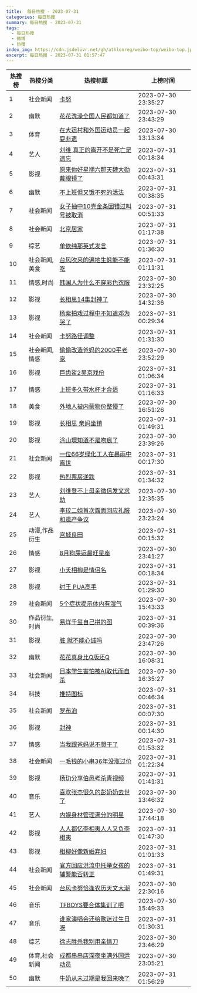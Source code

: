 ```yaml
---
title:  每日热搜 - 2023-07-31
categories: 每日热搜
summary: 每日热搜 - 2023-07-31
tags:
  - 每日热搜
  - 微博
  - 热搜
index_img: https://cdn.jsdelivr.net/gh/athlonreg/weibo-top/weibo-top.jpeg
excerpt: 每日热搜 - 2023-07-31 01:57:47
---
```


| 热搜榜 | 热搜分类 | 热搜标题 | 上榜时间 |
| --- | --- | --- | --- |
| 1 | 社会新闻 | [卡努](https://s.weibo.com/weibo%3Fq%3D%2523%E5%8D%A1%E5%8A%AA%2523) | 2023-07-30 23:35:27 | 
| 2 | 幽默 | [花花洗澡全国人民都知道了](https://s.weibo.com/weibo%3Fq%3D%2523%E8%8A%B1%E8%8A%B1%E6%B4%97%E6%BE%A1%E5%85%A8%E5%9B%BD%E4%BA%BA%E6%B0%91%E9%83%BD%E7%9F%A5%E9%81%93%E4%BA%86%2523) | 2023-07-30 23:43:29 | 
| 3 | 体育 | [在大运村和外国运动员一起耍非遗](https://s.weibo.com/weibo%3Fq%3D%2523%E5%9C%A8%E5%A4%A7%E8%BF%90%E6%9D%91%E5%92%8C%E5%A4%96%E5%9B%BD%E8%BF%90%E5%8A%A8%E5%91%98%E4%B8%80%E8%B5%B7%E8%80%8D%E9%9D%9E%E9%81%97%2523) | 2023-07-30 13:13:34 | 
| 4 | 艺人 | [刘维 真正的离开不是死亡是遗忘](https://s.weibo.com/weibo%3Fq%3D%2523%E5%88%98%E7%BB%B4%20%E7%9C%9F%E6%AD%A3%E7%9A%84%E7%A6%BB%E5%BC%80%E4%B8%8D%E6%98%AF%E6%AD%BB%E4%BA%A1%E6%98%AF%E9%81%97%E5%BF%98%2523) | 2023-07-31 00:18:34 | 
| 5 | 影视 | [原来你好星期六那天魏大勋戴眼镜了](https://s.weibo.com/weibo%3Fq%3D%2523%E5%8E%9F%E6%9D%A5%E4%BD%A0%E5%A5%BD%E6%98%9F%E6%9C%9F%E5%85%AD%E9%82%A3%E5%A4%A9%E9%AD%8F%E5%A4%A7%E5%8B%8B%E6%88%B4%E7%9C%BC%E9%95%9C%E4%BA%86%2523) | 2023-07-31 00:43:31 | 
| 6 | 幽默 | [不上班但又饿不死的活法](https://s.weibo.com/weibo%3Fq%3D%2523%E4%B8%8D%E4%B8%8A%E7%8F%AD%E4%BD%86%E5%8F%88%E9%A5%BF%E4%B8%8D%E6%AD%BB%E7%9A%84%E6%B4%BB%E6%B3%95%2523) | 2023-07-31 00:38:35 | 
| 7 | 社会新闻 | [女子抽中10克金条因错过叫号被取消](https://s.weibo.com/weibo%3Fq%3D%2523%E5%A5%B3%E5%AD%90%E6%8A%BD%E4%B8%AD10%E5%85%8B%E9%87%91%E6%9D%A1%E5%9B%A0%E9%94%99%E8%BF%87%E5%8F%AB%E5%8F%B7%E8%A2%AB%E5%8F%96%E6%B6%88%2523) | 2023-07-31 00:51:33 | 
| 8 | 社会新闻 | [北京居家](https://s.weibo.com/weibo%3Fq%3D%2523%E5%8C%97%E4%BA%AC%E5%B1%85%E5%AE%B6%2523) | 2023-07-31 01:17:38 | 
| 9 | 综艺 | [单依纯那英式发言](https://s.weibo.com/weibo%3Fq%3D%2523%E5%8D%95%E4%BE%9D%E7%BA%AF%E9%82%A3%E8%8B%B1%E5%BC%8F%E5%8F%91%E8%A8%80%2523) | 2023-07-31 01:36:30 | 
| 10 | 社会新闻,美食 | [台风吹来的遍地生蚝能不能吃](https://s.weibo.com/weibo%3Fq%3D%2523%E5%8F%B0%E9%A3%8E%E5%90%B9%E6%9D%A5%E7%9A%84%E9%81%8D%E5%9C%B0%E7%94%9F%E8%9A%9D%E8%83%BD%E4%B8%8D%E8%83%BD%E5%90%83%2523) | 2023-07-31 01:11:31 | 
| 11 | 情感,时尚 | [韩国人为什么不穿彩色衣服](https://s.weibo.com/weibo%3Fq%3D%2523%E9%9F%A9%E5%9B%BD%E4%BA%BA%E4%B8%BA%E4%BB%80%E4%B9%88%E4%B8%8D%E7%A9%BF%E5%BD%A9%E8%89%B2%E8%A1%A3%E6%9C%8D%2523) | 2023-07-30 23:32:25 | 
| 12 | 影视 | [长相思14集封神了](https://s.weibo.com/weibo%3Fq%3D%2523%E9%95%BF%E7%9B%B8%E6%80%9D14%E9%9B%86%E5%B0%81%E7%A5%9E%E4%BA%86%2523) | 2023-07-30 14:32:36 | 
| 13 | 影视 | [杨紫拍戏过程中不知道邓为哭了](https://s.weibo.com/weibo%3Fq%3D%2523%E6%9D%A8%E7%B4%AB%E6%8B%8D%E6%88%8F%E8%BF%87%E7%A8%8B%E4%B8%AD%E4%B8%8D%E7%9F%A5%E9%81%93%E9%82%93%E4%B8%BA%E5%93%AD%E4%BA%86%2523) | 2023-07-31 00:29:34 | 
| 14 | 社会新闻 | [卡努路径调整](https://s.weibo.com/weibo%3Fq%3D%2523%E5%8D%A1%E5%8A%AA%E8%B7%AF%E5%BE%84%E8%B0%83%E6%95%B4%2523) | 2023-07-31 01:31:30 | 
| 15 | 社会新闻,情感 | [偷偷改造爸妈的2000平老家](https://s.weibo.com/weibo%3Fq%3D%2523%E5%81%B7%E5%81%B7%E6%94%B9%E9%80%A0%E7%88%B8%E5%A6%88%E7%9A%842000%E5%B9%B3%E8%80%81%E5%AE%B6%2523) | 2023-07-30 23:52:29 | 
| 16 | 影视 | [巨齿鲨2吴京戏份](https://s.weibo.com/weibo%3Fq%3D%2523%E5%B7%A8%E9%BD%BF%E9%B2%A82%E5%90%B4%E4%BA%AC%E6%88%8F%E4%BB%BD%2523) | 2023-07-31 01:06:34 | 
| 17 | 情感 | [上班多久带水杯才合适](https://s.weibo.com/weibo%3Fq%3D%2523%E4%B8%8A%E7%8F%AD%E5%A4%9A%E4%B9%85%E5%B8%A6%E6%B0%B4%E6%9D%AF%E6%89%8D%E5%90%88%E9%80%82%2523) | 2023-07-31 01:16:33 | 
| 18 | 美食 | [外地人被内蒙物价整懵了](https://s.weibo.com/weibo%3Fq%3D%2523%E5%A4%96%E5%9C%B0%E4%BA%BA%E8%A2%AB%E5%86%85%E8%92%99%E7%89%A9%E4%BB%B7%E6%95%B4%E6%87%B5%E4%BA%86%2523) | 2023-07-30 16:51:26 | 
| 19 | 影视 | [长相思 亲妈坐镇](https://s.weibo.com/weibo%3Fq%3D%2523%E9%95%BF%E7%9B%B8%E6%80%9D%20%E4%BA%B2%E5%A6%88%E5%9D%90%E9%95%87%2523) | 2023-07-31 01:49:31 | 
| 20 | 影视 | [涂山璟知道不是吻痕了](https://s.weibo.com/weibo%3Fq%3D%2523%E6%B6%82%E5%B1%B1%E7%92%9F%E7%9F%A5%E9%81%93%E4%B8%8D%E6%98%AF%E5%90%BB%E7%97%95%E4%BA%86%2523) | 2023-07-30 23:39:26 | 
| 21 | 社会新闻 | [一位66岁绿化工人在暴雨中离世](https://s.weibo.com/weibo%3Fq%3D%2523%E4%B8%80%E4%BD%8D66%E5%B2%81%E7%BB%BF%E5%8C%96%E5%B7%A5%E4%BA%BA%E5%9C%A8%E6%9A%B4%E9%9B%A8%E4%B8%AD%E7%A6%BB%E4%B8%96%2523) | 2023-07-31 00:17:30 | 
| 22 | 影视 | [热烈票房逆跌](https://s.weibo.com/weibo%3Fq%3D%2523%E7%83%AD%E7%83%88%E7%A5%A8%E6%88%BF%E9%80%86%E8%B7%8C%2523) | 2023-07-31 01:34:32 | 
| 23 | 艺人 | [刘维登不上母亲微信发文求助](https://s.weibo.com/weibo%3Fq%3D%2523%E5%88%98%E7%BB%B4%E7%99%BB%E4%B8%8D%E4%B8%8A%E6%AF%8D%E4%BA%B2%E5%BE%AE%E4%BF%A1%E5%8F%91%E6%96%87%E6%B1%82%E5%8A%A9%2523) | 2023-07-30 12:35:35 | 
| 24 | 艺人 | [李玟二姐首次露面回应礼服和遗产争议](https://s.weibo.com/weibo%3Fq%3D%2523%E6%9D%8E%E7%8E%9F%E4%BA%8C%E5%A7%90%E9%A6%96%E6%AC%A1%E9%9C%B2%E9%9D%A2%E5%9B%9E%E5%BA%94%E7%A4%BC%E6%9C%8D%E5%92%8C%E9%81%97%E4%BA%A7%E4%BA%89%E8%AE%AE%2523) | 2023-07-30 23:23:24 | 
| 25 | 动漫,作品衍生 | [宫城良田](https://s.weibo.com/weibo%3Fq%3D%2523%E5%AE%AB%E5%9F%8E%E8%89%AF%E7%94%B0%2523) | 2023-07-31 00:15:32 | 
| 26 | 情感 | [8月狗屎运最旺星座](https://s.weibo.com/weibo%3Fq%3D%25238%E6%9C%88%E7%8B%97%E5%B1%8E%E8%BF%90%E6%9C%80%E6%97%BA%E6%98%9F%E5%BA%A7%2523) | 2023-07-30 23:41:27 | 
| 27 | 影视 | [小夭相柳是情侣名](https://s.weibo.com/weibo%3Fq%3D%2523%E5%B0%8F%E5%A4%AD%E7%9B%B8%E6%9F%B3%E6%98%AF%E6%83%85%E4%BE%A3%E5%90%8D%2523) | 2023-07-31 00:18:34 | 
| 28 | 影视 | [纣王 PUA高手](https://s.weibo.com/weibo%3Fq%3D%2523%E7%BA%A3%E7%8E%8B%20PUA%E9%AB%98%E6%89%8B%2523) | 2023-07-31 01:29:30 | 
| 29 | 社会新闻 | [5个症状提示体内有湿气](https://s.weibo.com/weibo%3Fq%3D%25235%E4%B8%AA%E7%97%87%E7%8A%B6%E6%8F%90%E7%A4%BA%E4%BD%93%E5%86%85%E6%9C%89%E6%B9%BF%E6%B0%94%2523) | 2023-07-30 15:43:33 | 
| 30 | 作品衍生,时尚 | [易烊千玺自己拼的图](https://s.weibo.com/weibo%3Fq%3D%2523%E6%98%93%E7%83%8A%E5%8D%83%E7%8E%BA%E8%87%AA%E5%B7%B1%E6%8B%BC%E7%9A%84%E5%9B%BE%2523) | 2023-07-31 00:39:36 | 
| 31 | 影视 | [脏 就不能心诚吗](https://s.weibo.com/weibo%3Fq%3D%2523%E8%84%8F%20%E5%B0%B1%E4%B8%8D%E8%83%BD%E5%BF%83%E8%AF%9A%E5%90%97%2523) | 2023-07-30 23:47:26 | 
| 32 | 幽默 | [花花真身比Q版还Q](https://s.weibo.com/weibo%3Fq%3D%2523%E8%8A%B1%E8%8A%B1%E7%9C%9F%E8%BA%AB%E6%AF%94Q%E7%89%88%E8%BF%98Q%2523) | 2023-07-30 16:08:31 | 
| 33 | 社会新闻 | [日本学生害怕被AI取代而自杀](https://s.weibo.com/weibo%3Fq%3D%2523%E6%97%A5%E6%9C%AC%E5%AD%A6%E7%94%9F%E5%AE%B3%E6%80%95%E8%A2%ABAI%E5%8F%96%E4%BB%A3%E8%80%8C%E8%87%AA%E6%9D%80%2523) | 2023-07-30 16:35:27 | 
| 34 | 科技 | [推特图标](https://s.weibo.com/weibo%3Fq%3D%2523%E6%8E%A8%E7%89%B9%E5%9B%BE%E6%A0%87%2523) | 2023-07-31 00:46:34 | 
| 35 | 社会新闻 | [罗布泊](https://s.weibo.com/weibo%3Fq%3D%2523%E7%BD%97%E5%B8%83%E6%B3%8A%2523) | 2023-07-31 00:07:30 | 
| 36 | 影视 | [封神](https://s.weibo.com/weibo%3Fq%3D%2523%E5%B0%81%E7%A5%9E%2523) | 2023-07-31 00:14:30 | 
| 37 | 情感 | [当我跟爸妈说不想干了](https://s.weibo.com/weibo%3Fq%3D%2523%E5%BD%93%E6%88%91%E8%B7%9F%E7%88%B8%E5%A6%88%E8%AF%B4%E4%B8%8D%E6%83%B3%E5%B9%B2%E4%BA%86%2523) | 2023-07-31 01:53:32 | 
| 38 | 社会新闻 | [一毛钱的小串36年没涨过价](https://s.weibo.com/weibo%3Fq%3D%2523%E4%B8%80%E6%AF%9B%E9%92%B1%E7%9A%84%E5%B0%8F%E4%B8%B236%E5%B9%B4%E6%B2%A1%E6%B6%A8%E8%BF%87%E4%BB%B7%2523) | 2023-07-31 01:22:34 | 
| 39 | 影视 | [杨玏分享伯邑考杀青视频](https://s.weibo.com/weibo%3Fq%3D%2523%E6%9D%A8%E7%8E%8F%E5%88%86%E4%BA%AB%E4%BC%AF%E9%82%91%E8%80%83%E6%9D%80%E9%9D%92%E8%A7%86%E9%A2%91%2523) | 2023-07-31 01:41:31 | 
| 40 | 音乐 | [喜欢张杰很久的彭奶奶去世了](https://s.weibo.com/weibo%3Fq%3D%2523%E5%96%9C%E6%AC%A2%E5%BC%A0%E6%9D%B0%E5%BE%88%E4%B9%85%E7%9A%84%E5%BD%AD%E5%A5%B6%E5%A5%B6%E5%8E%BB%E4%B8%96%E4%BA%86%2523) | 2023-07-30 13:46:32 | 
| 41 | 艺人 | [内娱身材管理满分的明星](https://s.weibo.com/weibo%3Fq%3D%2523%E5%86%85%E5%A8%B1%E8%BA%AB%E6%9D%90%E7%AE%A1%E7%90%86%E6%BB%A1%E5%88%86%E7%9A%84%E6%98%8E%E6%98%9F%2523) | 2023-07-30 17:44:18 | 
| 42 | 影视 | [人人都忆李相夷人人又负李相夷](https://s.weibo.com/weibo%3Fq%3D%2523%E4%BA%BA%E4%BA%BA%E9%83%BD%E5%BF%86%E6%9D%8E%E7%9B%B8%E5%A4%B7%E4%BA%BA%E4%BA%BA%E5%8F%88%E8%B4%9F%E6%9D%8E%E7%9B%B8%E5%A4%B7%2523) | 2023-07-31 01:47:30 | 
| 43 | 影视 | [相柳好像新婚弃妇](https://s.weibo.com/weibo%3Fq%3D%2523%E7%9B%B8%E6%9F%B3%E5%A5%BD%E5%83%8F%E6%96%B0%E5%A9%9A%E5%BC%83%E5%A6%87%2523) | 2023-07-31 01:01:33 | 
| 44 | 社会新闻 | [官方回应洪流中托举女孩的辅警能否转正](https://s.weibo.com/weibo%3Fq%3D%2523%E5%AE%98%E6%96%B9%E5%9B%9E%E5%BA%94%E6%B4%AA%E6%B5%81%E4%B8%AD%E6%89%98%E4%B8%BE%E5%A5%B3%E5%AD%A9%E7%9A%84%E8%BE%85%E8%AD%A6%E8%83%BD%E5%90%A6%E8%BD%AC%E6%AD%A3%2523) | 2023-07-31 01:49:31 | 
| 45 | 社会新闻 | [台风卡努恰逢农历天文大潮](https://s.weibo.com/weibo%3Fq%3D%2523%E5%8F%B0%E9%A3%8E%E5%8D%A1%E5%8A%AA%E6%81%B0%E9%80%A2%E5%86%9C%E5%8E%86%E5%A4%A9%E6%96%87%E5%A4%A7%E6%BD%AE%2523) | 2023-07-30 22:30:16 | 
| 46 | 音乐 | [TFBOYS要合体集训了吧](https://s.weibo.com/weibo%3Fq%3D%2523TFBOYS%E8%A6%81%E5%90%88%E4%BD%93%E9%9B%86%E8%AE%AD%E4%BA%86%E5%90%A7%2523) | 2023-07-30 15:49:33 | 
| 47 | 音乐 | [谁家演唱会还给歌迷过生日呀](https://s.weibo.com/weibo%3Fq%3D%2523%E8%B0%81%E5%AE%B6%E6%BC%94%E5%94%B1%E4%BC%9A%E8%BF%98%E7%BB%99%E6%AD%8C%E8%BF%B7%E8%BF%87%E7%94%9F%E6%97%A5%E5%91%80%2523) | 2023-07-31 01:30:31 | 
| 48 | 综艺 | [徐志胜杀我别用亲情刀](https://s.weibo.com/weibo%3Fq%3D%2523%E5%BE%90%E5%BF%97%E8%83%9C%E6%9D%80%E6%88%91%E5%88%AB%E7%94%A8%E4%BA%B2%E6%83%85%E5%88%80%2523) | 2023-07-30 23:46:29 | 
| 49 | 体育,社会新闻 | [成都串串店深夜坐满外国运动员](https://s.weibo.com/weibo%3Fq%3D%2523%E6%88%90%E9%83%BD%E4%B8%B2%E4%B8%B2%E5%BA%97%E6%B7%B1%E5%A4%9C%E5%9D%90%E6%BB%A1%E5%A4%96%E5%9B%BD%E8%BF%90%E5%8A%A8%E5%91%98%2523) | 2023-07-30 23:05:21 | 
| 50 | 幽默 | [牛奶从未过期是我回来晚了](https://s.weibo.com/weibo%3Fq%3D%2523%E7%89%9B%E5%A5%B6%E4%BB%8E%E6%9C%AA%E8%BF%87%E6%9C%9F%E6%98%AF%E6%88%91%E5%9B%9E%E6%9D%A5%E6%99%9A%E4%BA%86%2523) | 2023-07-31 01:56:29 | 
